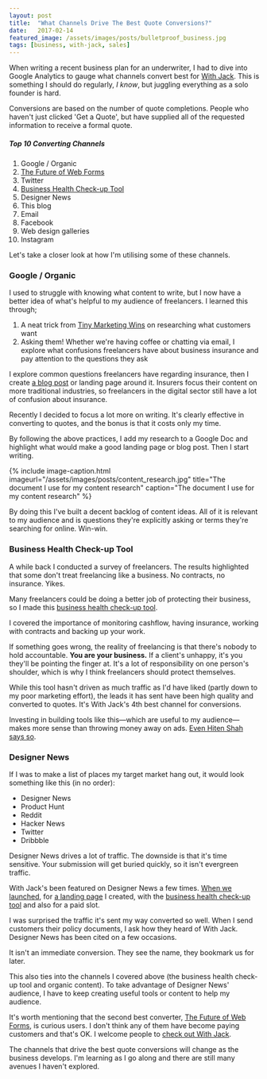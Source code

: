 ```yaml
---
layout: post
title:  "What Channels Drive The Best Quote Conversions?"
date:   2017-02-14
featured_image: /assets/images/posts/bulletproof_business.jpg
tags: [business, with-jack, sales]
---
```


When writing a recent business plan for an underwriter, I had to dive into Google Analytics to gauge what channels convert best for <a href="https://withjack.co.uk">With Jack</a>. This is something I should do regularly, _I know_, but juggling everything as a solo founder is hard.

Conversions are based on the number of quote completions. People who haven't just clicked 'Get a Quote', but have supplied all of the requested information to receive a formal quote.

<h5>Top 10 Converting Channels</h5>

1. Google / Organic
2. <a href="https://blog.prototypr.io/the-future-of-web-forms-4578485e1461#.xgg9q1lw3">The Future of Web Forms</a>
3. Twitter
4. <a href="http://checkup.withjack.co.uk/">Business Health Check-up Tool</a>
5. Designer News
6. This blog
7. Email
8. Facebook
9. Web design galleries
10. Instagram

Let's take a closer look at how I'm utilising some of these channels.

<h3>Google / Organic</h3>

I used to struggle with knowing what content to write, but I now have a better idea of what's helpful to my audience of freelancers. I learned this through;

1. A neat trick from <a href="tinymarketingwins.com">Tiny Marketing Wins</a> on researching what customers want
2. Asking them! Whether we're having coffee or chatting via email, I explore what confusions freelancers have about business insurance and pay attention to the questions they ask

I explore common questions freelancers have regarding insurance, then I create <a href="https://withjack.co.uk/blog">a blog post</a> or landing page around it. Insurers focus their content on more traditional industries, so freelancers in the digital sector still have a lot of confusion about insurance.

Recently I decided to focus a lot more on writing. It's clearly effective in converting to quotes, and the bonus is that it costs only my time.

By following the above practices, I add my research to a Google Doc and highlight what would make a good landing page or blog post. Then I start writing.

{% include image-caption.html imageurl="/assets/images/posts/content_research.jpg" title="The document I use for my content research" caption="The document I use for my content research" %}

By doing this I've built a decent backlog of content ideas. All of it is relevant to my audience and is questions they're explicitly asking or terms they're searching for online. Win-win.

<h3>Business Health Check-up Tool</h3>

A while back I conducted a survey of freelancers. The results highlighted that some don't treat freelancing like a business. No contracts, no insurance. Yikes.

Many freelancers could be doing a better job of protecting their business, so I made this <a href="http://checkup.withjack.co.uk">business health check-up tool</a>.

I covered the importance of monitoring cashflow, having insurance, working with contracts and backing up your work.

If something goes wrong, the reality of freelancing is that there's nobody to hold accountable. __You are your business.__ If a client's unhappy, it's you they'll be pointing the finger at. It's a lot of responsibility on one person's shoulder, which is why I think freelancers should protect themselves.

While this tool hasn't driven as much traffic as I'd have liked (partly down to my poor marketing effort), the leads it has sent have been high quality and converted to quotes. It's With Jack's 4th best channel for conversions.

Investing in building tools like this—which are useful to my audience—makes more sense than throwing money away on ads. <a href="https://producthabits.com/why-your-saas-business-needs-free-tools/">Even Hiten Shah says so</a>.

<h3>Designer News</h3>

If I was to make a list of places my target market hang out, it would look something like this (in no order):

* Designer News
* Product Hunt
* Reddit
* Hacker News
* Twitter
* Dribbble

Designer News drives a lot of traffic. The downside is that it's time sensitive. Your submission will get buried quickly, so it isn't evergreen traffic.

With Jack's been featured on Designer News a few times. <a href="https://www.designernews.co/stories/73720-site-design-jack--bespoke-business-insurance-for-freelance-creatives">When we launched</a>, for <a href="https://www.designernews.co/stories/76147-why-should-a-web-designer-have-insurance">a landing page</a> I created, with the <a href="https://www.designernews.co/stories/77964-how-bulletproof-is-your-freelance-business">business health check-up tool</a> and also for a paid slot.

I was surprised the traffic it's sent my way converted so well. When I send customers their policy documents, I ask how they heard of With Jack. Designer News has been cited on a few occasions.

It isn't an immediate conversion. They see the name, they bookmark us for later.

This also ties into the channels I covered above (the business health check-up tool and organic content). To take advantage of Designer News' audience, I have to keep creating useful tools or content to help my audience.

It's worth mentioning that the second best converter, <a href="https://blog.prototypr.io/the-future-of-web-forms-4578485e1461">The Future of Web Forms</a>, is curious users. I don't think any of them have become paying customers and that's OK. I welcome people to <a href="https://withjack.co.uk">check out With Jack</a>.

The channels that drive the best quote conversions will change as the business develops. I'm learning as I go along and there are still many avenues I haven't explored.
